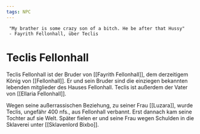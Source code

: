 ```yaml
---
tags: NPC
---
```


	 "My brather is some crazy son of a bitch. He be after that Hussy" 
	 - Fayrith Fellonhall, über Teclis

# Teclis Fellonhall
Teclis Fellonhall ist der Bruder von [[Fayrith Fellonhall]], dem derzeitigem König von [[Fellonhall]]. Er und sein Bruder sind die einziegen bekannten lebenden mitglieder des Hauses  Fellonhall. Teclis ist außerdem der Vater von [[Ellaria Fellonhall]].

Wegen seine außerrassischen Beziehung, zu seiner Frau [[Luzara]], wurde Teclis, ungefähr 400 nfs., aus Fellonhall verbannt. Erst dannach kam seine Tochter auf sie Welt. Später fielen er und seine Frau wegen Schulden in die Sklaverei unter [[Sklavenlord Bixbo]].
